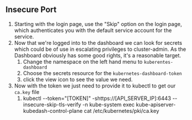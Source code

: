 ## Insecure Port

1. Starting with the login page, use the "Skip" option on the login page, which authenticates you with the default service account for the service.
2. Now that we're logged into to the dashboard we can look for secrets which could be of use in escalating privileges to cluster-admin. As the Dashboard obviously has some good rights, it's a reasonable target.
   1. Change the namespace on the left hand menu to `kuberentes-dashboard`
   2. Choose the secrets resource for the `kubernetes-dashboard-token`
   3. click the view icon to see the value we need.
3. Now with the token we just need to provide it to kubectl to get our `ca.key` file
   1. kubectl --token="[TOKEN]" -shttps://[API_SERVER_IP]:6443 --insecure-skip-tls-verify -n kube-system exec kube-apiserver-kubedash-control-plane cat /etc/kubernetes/pki/ca.key